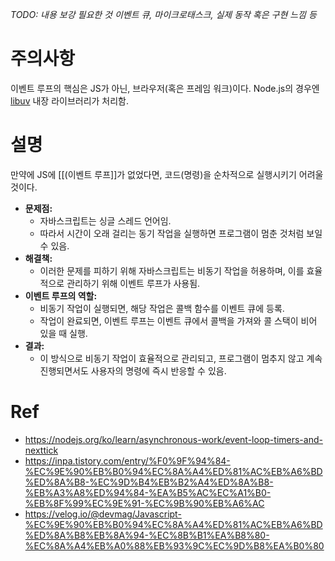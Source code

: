 *TODO: 내용 보강 필요한 것* 
*이벤트 큐, 마이크로태스크, 실제 동작 혹은 구현 느낌 등*

# 주의사항
이벤트 루프의 핵심은 JS가 아닌, 브라우저(혹은 프레임 워크)이다.
Node.js의 경우엔 [libuv](https://github.com/libuv/libuv) 내장 라이브러리가 처리함.

# 설명
만약에 JS에 [[(이벤트 루프]]가 없었다면, 코드(명령)을 순차적으로 실행시키기 어려울 것이다.
- **문제점:**
    - 자바스크립트는 싱글 스레드 언어임.
    - 따라서 시간이 오래 걸리는 동기 작업을 실행하면 프로그램이 멈춘 것처럼 보일 수 있음.
- **해결책:**
    - 이러한 문제를 피하기 위해 자바스크립트는 비동기 작업을 허용하며, 이를 효율적으로 관리하기 위해 이벤트 루프가 사용됨.
- **이벤트 루프의 역할:**
    - 비동기 작업이 실행되면, 해당 작업은 콜백 함수를 이벤트 큐에 등록.
    - 작업이 완료되면, 이벤트 루프는 이벤트 큐에서 콜백을 가져와 콜 스택이 비어 있을 때 실행.
- **결과:**
    - 이 방식으로 비동기 작업이 효율적으로 관리되고, 프로그램이 멈추지 않고 계속 진행되면서도 사용자의 명령에 즉시 반응할 수 있음.

# Ref
- https://nodejs.org/ko/learn/asynchronous-work/event-loop-timers-and-nexttick
- https://inpa.tistory.com/entry/%F0%9F%94%84-%EC%9E%90%EB%B0%94%EC%8A%A4%ED%81%AC%EB%A6%BD%ED%8A%B8-%EC%9D%B4%EB%B2%A4%ED%8A%B8-%EB%A3%A8%ED%94%84-%EA%B5%AC%EC%A1%B0-%EB%8F%99%EC%9E%91-%EC%9B%90%EB%A6%AC
- https://velog.io/@devmag/Javascript-%EC%9E%90%EB%B0%94%EC%8A%A4%ED%81%AC%EB%A6%BD%ED%8A%B8%EB%8A%94-%EC%8B%B1%EA%B8%80-%EC%8A%A4%EB%A0%88%EB%93%9C%EC%9D%B8%EA%B0%80
